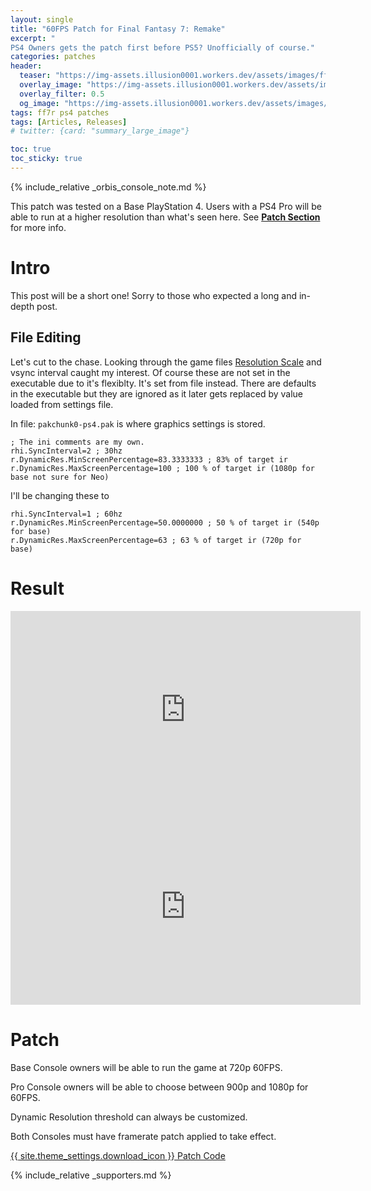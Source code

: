 ```yaml
---
layout: single
title: "60FPS Patch for Final Fantasy 7: Remake"
excerpt: "
PS4 Owners gets the patch first before PS5? Unofficially of course."
categories: patches
header:
  teaser: "https://img-assets.illusion0001.workers.dev/assets/images/ff7r-end-60fps/banner2.png"
  overlay_image: "https://img-assets.illusion0001.workers.dev/assets/images/ff7r-end-60fps/banner.png"
  overlay_filter: 0.5
  og_image: "https://img-assets.illusion0001.workers.dev/assets/images/ff7r-end-60fps/banner.png"
tags: ff7r ps4 patches
tags: [Articles, Releases]
# twitter: {card: "summary_large_image"}

toc: true
toc_sticky: true
---
```


{% include_relative _orbis_console_note.md %}

This patch was tested on a Base PlayStation 4. Users with a PS4 Pro will be able to run at a higher resolution than what's seen here. See [**Patch Section**](#patch) for more info.

# Intro

This post will be a short one! Sorry to those who expected a long and in-depth post.

## File Editing

Let's cut to the chase. Looking through the game files [Resolution Scale](https://docs.unrealengine.com/en-US/RenderingAndGraphics/DynamicResolution/index.html) and vsync interval caught my interest. Of course these are not set in the executable due to it's flexiblty. It's set from file instead. There are defaults in the executable but they are ignored as it later gets replaced by value loaded from settings file.

In file: `pakchunk0-ps4.pak` is where graphics settings is stored.

```
; The ini comments are my own.
rhi.SyncInterval=2 ; 30hz
r.DynamicRes.MinScreenPercentage=83.3333333 ; 83% of target ir
r.DynamicRes.MaxScreenPercentage=100 ; 100 % of target ir (1080p for base not sure for Neo)
```

I'll be changing these to 

```
rhi.SyncInterval=1 ; 60hz
r.DynamicRes.MinScreenPercentage=50.0000000 ; 50 % of target ir (540p for base)
r.DynamicRes.MaxScreenPercentage=63 ; 63 % of target ir (720p for base)
```

# Result

<div align="center" class="responsive-video-container">
<iframe width="560" height="315" src="https://www.youtube.com/embed/ync0bSVoX-0?start=325" title="YouTube video player" frameborder="0" allow="accelerometer; autoplay; clipboard-write; encrypted-media; gyroscope; picture-in-picture" allowfullscreen></iframe>
</div>

<div align="center" class="responsive-video-container">
<iframe width="560" height="315" src="https://www.youtube.com/embed/JeKoRI4ZVUM" title="YouTube video player" frameborder="0" allow="accelerometer; autoplay; clipboard-write; encrypted-media; gyroscope; picture-in-picture" allowfullscreen></iframe>
</div>

# Patch

Base Console owners will be able to run the game at 720p 60FPS.

Pro Console owners will be able to choose between 900p and 1080p for 60FPS.

Dynamic Resolution threshold can always be customized.

Both Consoles must have framerate patch applied to take effect.

<a href="/_patch/FinalFantasyVIIRemake-Orbis" class="button" role="button">{{ site.theme_settings.download_icon }} Patch Code</a>

{% include_relative _supporters.md %}
